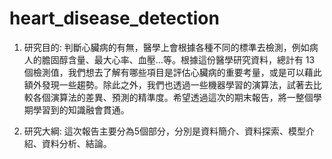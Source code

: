 # heart_disease_detection

1. 研究目的: 判斷心臟病的有無，醫學上會根據各種不同的標準去檢測，例如病人的膽固醇含量、最大心率、血壓…等。根據這份醫學研究資料，總計有 13 個檢測值，我們想去了解有哪些項目是評估心臟病的重要考量，或是可以藉此額外發現一些趨勢。除此之外，我們也透過一些機器學習的演算法，試著去比較各個演算法的差異、預測的精準度。希望透過這次的期末報告，將一整個學期學習到的知識融會貫通。

2. 研究大綱: 這次報告主要分為5個部分，分別是資料簡介、資料探索、模型介紹、資料分析、結論。
